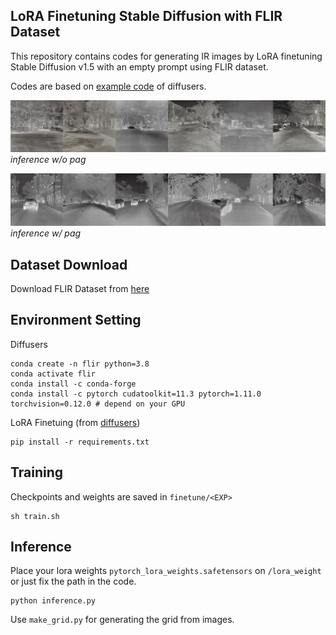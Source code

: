## LoRA Finetuning Stable Diffusion with FLIR Dataset
This repository contains codes for generating IR images by LoRA finetuning Stable Diffusion v1.5 with an empty prompt using FLIR dataset.

Codes are based on [example code](https://github.com/huggingface/diffusers/blob/main/examples/text_to_image/train_text_to_image_lora.py) of diffusers.


![org](./asset/org.png)*inference w/o pag*

![pag](./asset/pag.png)*inference w/ pag*

## Dataset Download
Download FLIR Dataset from [here](https://www.kaggle.com/datasets/deepnewbie/flir-thermal-images-dataset)

## Environment Setting
Diffusers

```
conda create -n flir python=3.8
conda activate flir
conda install -c conda-forge 
conda install -c pytorch cudatoolkit=11.3 pytorch=1.11.0 torchvision=0.12.0 # depend on your GPU
```
LoRA Finetuing (from [diffusers](https://github.com/huggingface/diffusers/tree/main/examples))
```
pip install -r requirements.txt
```


## Training
Checkpoints and weights are saved in ```finetune/<EXP>```
```
sh train.sh
```

## Inference
Place your lora weights ```pytorch_lora_weights.safetensors``` on ```/lora_weight``` or just fix the path in the code.
```
python inference.py
```
Use ```make_grid.py``` for generating the grid from images.
